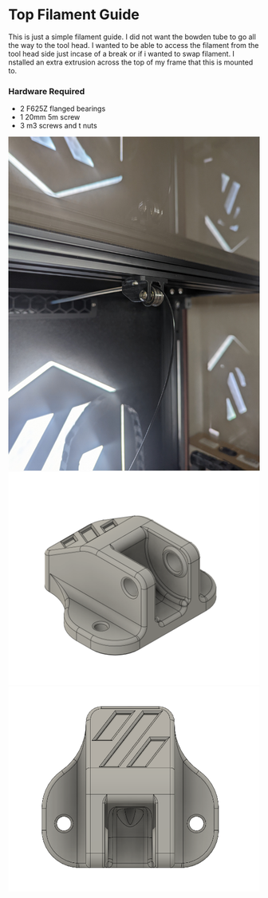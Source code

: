 # Top Filament Guide  #  
    
  
This is just a simple filament guide. I did not want the bowden tube to go all the way to the tool head. I wanted to be able to access the filament from the tool head side just incase of a break or if i wanted to swap filament.  I nstalled an extra extrusion across the top of my frame that this is mounted to.
  
### Hardware Required ###  
- 2 F625Z flanged bearings  
- 1 20mm 5m screw  
- 3 m3 screws and t nuts   







![Actual.png](https://github.com/Demitryk/Voron2.4-Mods/blob/62b0ae4a83a69abd2eeee9dbb5ae2deff167f551/Top_Filament_Guide/Images/Actual.jpg?raw=true) 
![Angle.png](https://github.com/Demitryk/Voron2.4-Mods/blob/62b0ae4a83a69abd2eeee9dbb5ae2deff167f551/Top_Filament_Guide/Images/angle.PNG?raw=true) 
![Top.png](https://github.com/Demitryk/Voron2.4-Mods/blob/62b0ae4a83a69abd2eeee9dbb5ae2deff167f551/Top_Filament_Guide/Images/Top.PNG?raw=true) 

